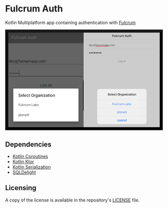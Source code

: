 # Fulcrum Auth
Kotlin Multiplatform app containing authentication with [Fulcrum](https://www.fulcrumapp.com/)

![fulcrum auth image](fulcrum-auth.png)

## Dependencies
 - [Kotlin Coroutines](https://kotlinlang.org/docs/reference/coroutines-overview.html)
 - [Kotlin Ktor](https://ktor.io/clients/index.html)
 - [Kotlin Serialization](https://github.com/Kotlin/kotlinx.serialization)
 - [SQLDelight](https://cashapp.github.io/sqldelight/)

## Licensing
A copy of the license is available in the repository's [LICENSE](LICENSE) file.
